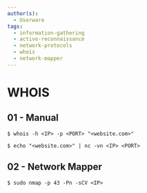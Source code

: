 ```yaml
---
author(s):
  - Userware
tags:
  - information-gathering
  - active-reconnaissance
  - network-protocols
  - whois
  - network-mapper
---
```

# WHOIS

## 01 - Manual

```
$ whois -h <IP> -p <PORT> "<website.com>"

$ echo "<website.com>" | nc -vn <IP> <PORT>
```

## 02 - Network Mapper

```
$ sudo nmap -p 43 -Pn -sCV <IP>
```